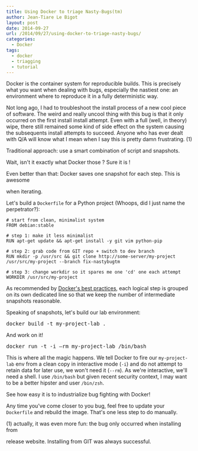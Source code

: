 ```yaml
---
title: Using Docker to triage Nasty-Bugs(tm)
author: Jean-Tiare Le Bigot
layout: post
date: 2014-09-27
url: /2014/09/27/using-docker-to-triage-nasty-bugs/
categories:
  - Docker
tags:
  - docker
  - triagging
  - tutorial
---
```

Docker is the container system for reproducible builds. This is precisely what you want when dealing with bugs, especially the nastiest one: an environment where to reproduce it in a fully deterministic way.

Not long ago, I had to troubleshoot the install process of a new cool piece of software. The weird and really uncool thing with this bug is that it only occurred on the first install install attempt. Even with a full (well, in theory) wipe, there still remained some kind of side effect on the system causing the subsequents install attempts to succeed. Anyone who has ever dealt with Q/A will know what I mean when I say this is pretty damn frustrating. (1)

Traditional approach: use a smart combination of script and snapshots.

Wait, isn't it exactly what Docker those ? Sure it is !

Even better than that: Docker saves one snapshot for each step. This is awesome
  
when iterating.

Let's build a `Dockerfile` for a Python project (Whoops, did I just name the perpetrator?):

<pre><code class="dockerfile"># start from clean, minimalist system
FROM debian:stable

# step 1: make it less minimalist
RUN apt-get update && apt-get install -y git vim python-pip

# step 2: grab code from GIT repo + switch to dev branch
RUN mkdir -p /usr/src && git clone http://some-server/my-project /usr/src/my-project --branch fix-nastybugtm

# step 3: change workdir so it spares me one 'cd' one each attempt
WORKDIR /usr/src/my-project
</code></pre>

As recommended by [Docker's best practices][1], each logical step is grouped on its own dedicated line so that we keep the number of intermediate snapshots reasonable.

Speaking of snapshots, let's build our lab environment:

<pre class="brush: bash; title: ; notranslate" title="">docker build -t my-project-lab .
</pre>

And work on it!

<pre class="brush: bash; title: ; notranslate" title="">docker run -t -i –rm my-project-lab /bin/bash
</pre>

This is where all the magic happens. We tell Docker to fire our `my-project-lab` env from a clean copy in interactive mode (`-i`) and do not attempt to retain data for later use, we won't need it (`--rm`). As we're interactive, we'll need a shell. I use `/bin/bash` but given recent security context, I may want to be a better hipster and user `/bin/zsh`.

See how easy it is to industrialize bug fighting with Docker!

Any time you've come closer to you bug, feel free to update your `Dockerfile` and rebuild the image. That's one less step to do manually.

(1) actually, it was even more fun: the bug only occurred when installing from
  
release website. Installing from GIT was always successful.

 [1]: https://docs.docker.com/articles/dockerfile_best-practices/
